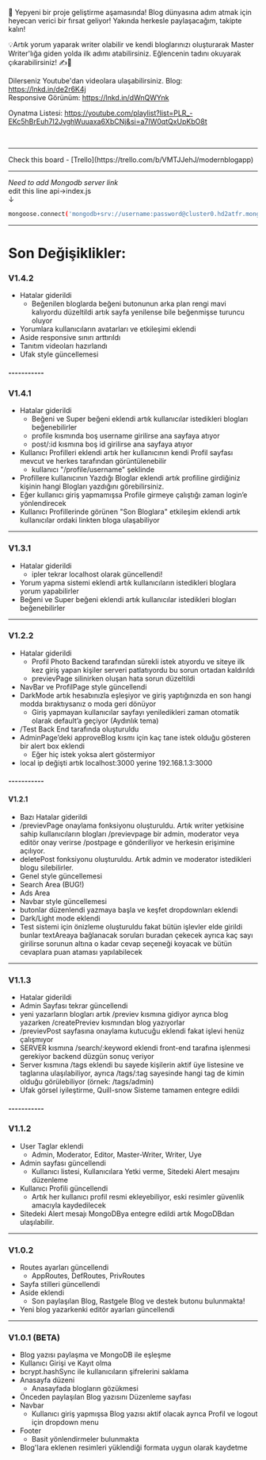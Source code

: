 🚀 Yepyeni bir proje geliştirme aşamasında! Blog dünyasına adım atmak için heyecan verici bir fırsat geliyor! Yakında herkesle paylaşacağım, takipte kalın!

💡Artık yorum yaparak writer olabilir ve kendi bloglarınızı oluşturarak Master Writer'lığa giden yolda ilk adımı atabilirsiniz. Eğlencenin tadını okuyarak çıkarabilirsiniz! ✍️📖


Dilerseniz Youtube'dan videolara ulaşabilirsiniz.
Blog: https://lnkd.in/de2r6K4j
<br>
Responsive Görünüm: https://lnkd.in/dWnQWYnk

Oynatma Listesi:
https://youtube.com/playlist?list=PLR_-EKc5hBrEuh7I2JvghWuuaxa6XbCNj&si=a7IW0qtQxUpKbO8t

<br/>
<hr/>
Check this board
- [Trello](https://trello.com/b/VMTJJehJ/modernblogapp)
<br/>

<hr>

*Need to add Mongodb server link*
</br>edit this line api->index.js
</br>↓
```sh
mongoose.connect('mongodb+srv://username:password@cluster0.hd2atfr.mongodb.net/?retryWrites=true&w=majority');
```
<hr>

# Son Değişiklikler:</br>
### V1.4.2
- Hatalar giderildi
  - Beğenilen bloglarda beğeni butonunun arka plan rengi mavi kalıyordu düzeltildi artık sayfa yenilense bile beğenmişse turuncu oluyor
- Yorumlara kullanıcıların avatarları ve etkileşimi eklendi
- Aside responsive sınırı arttırıldı
- Tanıtım videoları hazırlandı
- Ufak style güncellemesi

#### -----------

### V1.4.1
- Hatalar giderildi
  - Beğeni ve Super beğeni eklendi artık kullanıcılar istedikleri blogları beğenebilirler
  - profile kısmında boş username girilirse ana sayfaya atıyor
  - post/:id kısmına boş id girilirse ana sayfaya atıyor
- Kullanıcı Profilleri eklendi artık her kullanıcının kendi Profil sayfası mevcut ve herkes tarafından görüntülenebilir
  - kullanıcı "/profile/username" şeklinde
- Profillere kullanıcının Yazdığı Bloglar eklendi artık profiline girdiğiniz kişinin hangi Blogları yazdığını görebilirsiniz.
- Eğer kullanıcı giriş yapmamışsa Profile girmeye çalıştığı zaman login’e yönlendirecek
- Kullanıcı Profillerinde görünen "Son Bloglara" etkileşim eklendi artık kullanıcılar ordaki linkten bloga ulaşabiliyor

<hr>

### V1.3.1
- Hatalar giderildi
  - ipler tekrar localhost olarak güncellendi!
- Yorum yapma sistemi eklendi artık kullanıcıların istedikleri bloglara yorum yapabilirler
- Beğeni ve Super beğeni eklendi artık kullanıcılar istedikleri blogları beğenebilirler
  
<hr>

### V1.2.2
- Hatalar giderildi
  - Profil Photo Backend tarafından sürekli istek atıyordu ve siteye ilk kez giriş yapan kişiler serveri patlatıyordu bu sorun ortadan kaldırıldı
  - previevPage silinirken oluşan hata sorun düzeltildi
- NavBar ve ProfilPage style güncellendi
- DarkMode artık hesabınızla eşleşiyor ve giriş yaptığınızda en son hangi modda bıraktıysanız o moda geri dönüyor
  - Giriş yapmayan kullanıcılar sayfayı yeniledikleri zaman otomatik olarak default’a geçiyor (Aydınlık tema)
- /Test Back End tarafında oluşturuldu
- AdminPage’deki approveBlog kısmı için kaç tane istek olduğu gösteren bir alert box eklendi
  - Eğer hiç istek yoksa alert göstermiyor
- local ip değişti artık localhost:3000 yerine 192.168.1.3:3000

#### -----------

#### V1.2.1
- Bazı Hatalar giderildi
- /previevPage onaylama fonksiyonu oluşturuldu. Artık writer yetkisine sahip kullanıcıların blogları /previevpage bir admin, moderator veya editör onay verirse /postpage e gönderiliyor ve herkesin erişimine açılıyor.
- deletePost fonksiyonu oluşturuldu. Artık admin ve moderator istedikleri blogu silebilirler.
- Genel style güncellemesi
- Search Area (BUG!)
- Ads Area
- Navbar style güncellemesi
- butonlar düzenlendi yazmaya başla ve keşfet dropdownları eklendi
- Dark/Light mode eklendi
- Test sistemi için önizleme oluşturuldu fakat bütün işlevler elde girildi bunlar textAreaya bağlanacak soruları buradan çekecek ayrıca kaç sayı girilirse sorunun altına o kadar cevap seçeneği koyacak ve bütün cevaplara puan ataması yapılabilecek

<hr>

### V1.1.3
- Hatalar giderildi
- Admin Sayfası tekrar güncellendi
- yeni yazarların blogları artık /previev kısmına gidiyor ayrıca blog yazarken /createPreviev kısmından blog yazıyorlar
- /previevPost sayfasına onaylama kutucuğu eklendi fakat işlevi henüz çalışmıyor
- SERVER kısmına /search/:keyword eklendi front-end tarafına işlenmesi gerekiyor backend düzgün sonuç veriyor
- Server kısmına /tags eklendi bu sayede kişilerin aktif üye listesine ve taglarına ulaşılabiliyor, ayrıca /tags/:tag sayesinde hangi tag de kimin olduğu görülebiliyor (örnek: /tags/admin)
- Ufak görsel iyileştirme, Quill-snow Sisteme tamamen entegre edildi

#### -----------

### V1.1.2
- User Taglar eklendi
  - Admin, Moderator, Editor, Master-Writer, Writer, Uye
- Admin sayfası güncellendi
  - Kullanıcı listesi, Kullanıcılara Yetki verme, Sitedeki Alert mesajını düzenleme
- Kullanıcı Profili güncellendi
  - Artık her kullanıcı profil resmi ekleyebiliyor, eski resimler güvenlik amacıyla kaydedilecek
- Sitedeki Alert mesajı MongoDBya entegre edildi artık MogoDBdan ulaşılabilir.

<hr>

### V1.0.2
- Routes ayarları güncellendi
  - AppRoutes, DefRoutes, PrivRoutes
- Sayfa stilleri güncellendi
- Aside eklendi
  - Son paylaşılan Blog, Rastgele Blog ve destek butonu bulunmakta!
- Yeni blog yazarkenki editör ayarları güncellendi

<hr>

### V1.0.1 (BETA)
- Blog yazısı paylaşma ve MongoDB ile eşleşme
- Kullanıcı Girişi ve Kayıt olma
- bcrypt.hashSync ile kullanıcıların şifrelerini saklama
- Anasayfa düzeni
  - Anasayfada blogların gözükmesi
- Önceden paylaşılan Blog yazısını Düzenleme sayfası
- Navbar
  - Kullanıcı giriş yapmışsa Blog yazısı aktif olacak ayrıca Profil ve logout için dropdown menu
- Footer
  - Basit yönlendirmeler bulunmakta
- Blog'lara eklenen resimleri yüklendiği formata uygun olarak kaydetme
